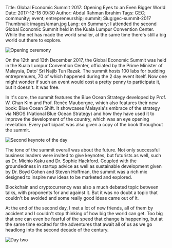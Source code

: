 Title: Global Economic Summit 2017: Opening Eyes to an Even Bigger World
Date: 2017-12-18 09:30
Author: Abdul Rahman Ibrahim
Tags: GEC; community; event; entrepreneurship; summit;
Slug:gec-summit-2017
Thumbnail: images/aman.jpg
Lang: en
Summary: I attended the second Global Economic Summit held in the Kuala Lumpur Convention Center. While the net has made the world smaller, at the same time there's still a big world out there to explore.

![Opening ceremony](/images/gec2017/opening.jpg)

On the 12th and 13th December 2017, the Global Economic Summit was held in the Kuala Lumpur Convention Center, officiated by the Prime Minister of Malaysia, Dato' Sri Najib Tun Razak. The summit hosts 100 labs for budding entreprenuers, 70 of which happened during the 2 day event itself. Now one might wonder if such an event would cost a pretty penny to participate it, but it doesn't. It was free.

In it's core, the summit features the Blue Ocean Strategy developed by Prof. W. Chan Kim and Prof. Renée Mauborgne, which also features their new book: Blue Ocean Shift. It showcases Malaysia's embrace of the strategy via NBOS (National Blue Ocean Strategy) and how they have used it to improve the development of the country, which was an eye opening revelation. Every participant was also given a copy of the book throughout the summit.

![Second keynote of the day](/images/gec2017/kaku.jpg)

The tone of the summit overall was about the future. Not only successful business leaders were invited to give keynotes, but futurists as well, such as Dr. Michio Kaku and Dr. Sophie Hackford. Coupled with the groundedness in startup advice as well as sustainable development given by Dr. Boyd Cohen and Steven Hoffman, the summit was a rich mix designed to inspire new ideas to be marketed and explored.

Blockchain and cryptocurrency was also a much debated topic between talks, with proponents for and against it. But it was no doubt a topic that couldn't be avoided and some really good ideas came out of it.

At the end of the second day, I met a lot of new friends, all of them by accident and I couldn't stop thinking of how big the world can get. Too big that one can even be fearful of the speed that change is happening, but at the same time excited for the adventures that await all of us as we go headlong into the second decade of the century.

![Day two](/images/gec2017/daytwo.jpg)
